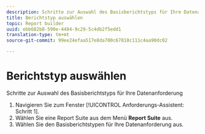 ```yaml
---
description: Schritte zur Auswahl des Basisberichtstyps für Ihre Datenanforderung
title: Berichtstyp auswählen
topic: Report builder
uuid: ebb682b8-590e-4484-9c29-5c4db2f5edd1
translation-type: tm+mt
source-git-commit: 99ee24efaa517e8da700c67818c111c4aa90dc02

---
```



# Berichtstyp auswählen

Schritte zur Auswahl des Basisberichtstyps für Ihre Datenanforderung

1.  Navigieren Sie zum Fenster [!UICONTROL Anforderungs-Assistent: Schritt 1].
1.  Wählen Sie eine Report Suite aus dem Menü **Report Suite** aus.
1. Wählen Sie den Basisberichtstypen für Ihre Datenanforderung aus.
